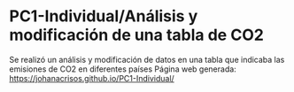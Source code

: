 # PC1-Individual/Análisis y modificación de una tabla de CO2
Se realizó un análisis y modificación de datos en una tabla que indicaba las emisiones de CO2 en diferentes países
Página web generada: https://johanacrisos.github.io/PC1-Individual/
